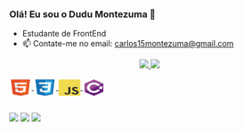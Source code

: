### Olá! Eu sou o Dudu Montezuma 👋

- Estudante de FrontEnd
- 📫 Contate-me no email: carlos15montezuma@gmail.com

<div align="center">
  <a href="https://github.com/DuduMontezuma">
  <img height="140em" src="https://github-readme-stats.vercel.app/api?username=DuduMontezuma&show_icons=true&theme=dark&title_color=67d136&text_color=fcfcfc&include_all_commits=true&count_private=true"/>
  <img height="140em" src="https://github-readme-stats.vercel.app/api/top-langs/?username=DuduMontezuma&layout=compact&langs_count=7&theme=dark&text_color=fcfcfc&title_color=67d136"/>
</div>
 
<div style="display: inline_block"><br>
  <!--<img align="center" alt="Rafa-Js" height="30" width="40" src="https://raw.githubusercontent.com/devicons/devicon/master/icons/javascript/javascript-plain.svg">-->
  <img align="center" alt="Dudu-HTML" height="30" width="40" src="https://raw.githubusercontent.com/devicons/devicon/master/icons/html5/html5-original.svg">
  <img align="center" alt="Dudu-CSS" height="30" width="40" src="https://raw.githubusercontent.com/devicons/devicon/master/icons/css3/css3-original.svg">
  <!--<img align="center" alt="Dudu-Python" height="30" width="40" src="https://raw.githubusercontent.com/devicons/devicon/master/icons/python/python-original.svg">-->
  <img align="center" alt="Dudu-JavaScript" height="30" width="40" src="https://github.com/devicons/devicon/blob/master/icons/javascript/javascript-original.svg">
  <!--<img align="center" alt="Dudu-PHP" height="30" width="40" src="https://github.com/devicons/devicon/blob/master/icons/php/php-plain.svg">-->
  <img align="center" alt="Rafa-Csharp" height="30" width="40" src="https://raw.githubusercontent.com/devicons/devicon/master/icons/csharp/csharp-original.svg">
</div>
  
  ##
 
 <div> 
  <!--<a href="https://www.youtube.com/channel/UC_-uuuZbY0AAt9CViNzvc-Q" target="_blank"><img src="https://img.shields.io/badge/YouTube-FF0000?style=for-the-badge&logo=youtube&logoColor=white" target="_blank"></a>-->
  <a href="https://instagram.com/dudumontz" target="_blank"><img src="https://img.shields.io/badge/-Instagram-%23E4405F?style=for-the-badge&logo=instagram&logoColor=white" target="_blank"></a>
  <a href = "mailto:carlos15montezuma@gmail.com"><img src="https://img.shields.io/badge/-Gmail-%23333?style=for-the-badge&logo=gmail&logoColor=white" target="_blank"></a>
  <a href="https://www.linkedin.com/in/carlos-eduardo-gon%C3%A7alves-montezuma-842747119" target="_blank"><img src="https://img.shields.io/badge/-LinkedIn-%230077B5?style=for-the-badge&logo=linkedin&logoColor=white" target="_blank"></a>
</div>
